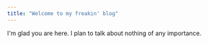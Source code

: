```yaml
---
title: "Welcome to my freakin' blog"
---
```


I'm glad you are here. I plan to talk about nothing of any importance.
